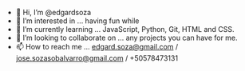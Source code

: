 - 👋 Hi, I’m @edgardsoza
- 👀 I’m interested in ... having fun while
- 🌱 I’m currently learning ... JavaScript, Python, Git, HTML and CSS.
- 💞️ I’m looking to collaborate on ... any projects you can have for me. 
- 📫 How to reach me ... edgard.soza@gmail.com / jose.sozasobalvarro@gmail.com / +50578473131

<!---
edgardsoza/edgardsoza is a ✨ special ✨ repository because its `README.md` (this file) appears on your GitHub profile.
You can click the Preview link to take a look at your changes.
--->
